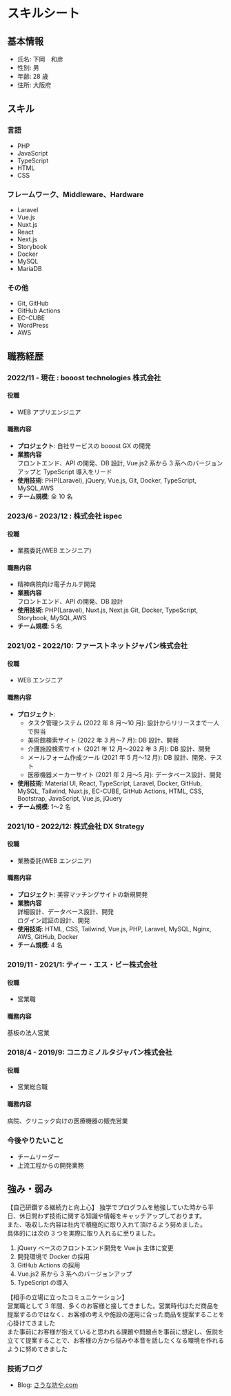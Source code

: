 # スキルシート

## 基本情報

- 氏名: 下岡　和彦
- 性別: 男
- 年齢: 28 歳
- 住所: 大阪府

## スキル

### 言語

- PHP
- JavaScript
- TypeScript
- HTML
- CSS

### フレームワーク、Middleware、Hardware

- Laravel
- Vue.js
- Nuxt.js
- React
- Next.js
- Storybook
- Docker
- MySQL
- MariaDB

### その他

- Git, GitHub
- GitHub Actions
- EC-CUBE
- WordPress
- AWS

<div style="page-break-before:always"></div>

## 職務経歴

### 2022/11 - 現在 : booost technologies 株式会社

#### 役職

- WEB アプリエンジニア

#### 職務内容

- **プロジェクト**: 自社サービスの booost GX の開発
- **業務内容**  
  フロントエンド、API の開発、DB 設計, Vue.js2 系から 3 系へのバージョンアップと TypeScript 導入をリード
- **使用技術**: PHP(Laravel), jQuery, Vue.js, Git, Docker, TypeScript, MySQL,AWS
- **チーム規模**: 全 10 名

### 2023/6 - 2023/12 : 株式会社 ispec

#### 役職

- 業務委託(WEB エンジニア)

#### 職務内容

- 精神病院向け電子カルテ開発
- **業務内容**  
  フロントエンド、API の開発、DB 設計
- **使用技術**: PHP(Laravel), Nuxt.js, Next.js Git, Docker, TypeScript, Storybook, MySQL,AWS
- **チーム規模**: 5 名

### 2021/02 - 2022/10: ファーストネットジャパン株式会社

#### 役職

- WEB エンジニア

#### 職務内容

- **プロジェクト**:
  - タスク管理システム (2022 年 8 月〜10 月): 設計からリリースまで一人で担当
  - 美術館検索サイト (2022 年 3 月〜7 月): DB 設計、開発
  - 介護施設検索サイト (2021 年 12 月〜2022 年 3 月): DB 設計、開発
  - メールフォーム作成ツール (2021 年 5 月〜12 月): DB 設計、開発、テスト
  - 医療機器メーカーサイト (2021 年 2 月〜5 月): データベース設計、開発
- **使用技術**: Material UI, React, TypeScript, Laravel, Docker, GitHub, MySQL, Tailwind, Nuxt.js, EC-CUBE, GitHub Actions, HTML, CSS, Bootstrap, JavaScript, Vue.js, jQuery
- **チーム規模**: 1〜2 名

<div style="page-break-before:always"></div>

### 2021/10 - 2022/12: 株式会社 DX Strategy

#### 役職

- 業務委託(WEB エンジニア)

#### 職務内容

- **プロジェクト**: 美容マッチングサイトの新規開発
- **業務内容**  
  詳細設計、データベース設計、開発  
  ログイン認証の設計、開発
- **使用技術**: HTML, CSS, Tailwind, Vue.js, PHP, Laravel, MySQL, Nginx, AWS, GitHub, Docker
- **チーム規模**: 4 名

### 2019/11 - 2021/1: ティー・エス・ビー株式会社

#### 役職

- 営業職

#### 職務内容

基板の法人営業

### 2018/4 - 2019/9: コニカミノルタジャパン株式会社

#### 役職

- 営業総合職

#### 職務内容

病院、クリニック向けの医療機器の販売営業

<div style="page-break-before:always"></div>

### 今後やりたいこと

- チームリーダー
- 上流工程からの開発業務

## 強み・弱み

【自己研鑽する継続力と向上心】
独学でプログラムを勉強していた時から平日、休日問わず技術に関する知識や情報をキャッチアップしております。  
また、吸収した内容は社内で積極的に取り入れて頂けるよう努めました。  
具体的には次の 3 つを実際に取り入れるに至りました。

1. jQuery ベースのフロントエンド開発を Vue.js 主体に変更
2. 開発環境で Docker の採用
3. GitHub Actions の採用
4. Vue.js2 系から 3 系へのバージョンアップ
5. TypeScript の導入

【相手の立場に立ったコミュニケーション】  
営業職として 3 年間、多くのお客様と接してきました。営業時代はただ商品を提案するのではなく、お客様の考えや施設の運用に合った商品を提案することを心掛けてきました  
また事前にお客様が抱えていると思われる課題や問題点を事前に想定し、仮説を立てて提案することで、お客様の方から悩みや本音を話したくなる環境を作れるように努めてきました

### 技術ブログ

- Blog: [さうな坊や.com](https://saunabouya.com)

<!-- ### ○年後になりたい姿
- [ご記入ください]

### ○年後になりたい姿
- [ご記入ください]

### 現在となりたい姿とのギャップ
- [ご記入ください]

### なりたい姿を達成するために、取り組みたいこと
- [ご記入ください]

## その他（相談したいこと、書ききれなかったことなど -->
